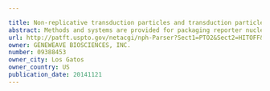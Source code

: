 ```yaml
---

title: Non-replicative transduction particles and transduction particle-based reporter systems
abstract: Methods and systems are provided for packaging reporter nucleic acid molecules into non-replicative transduction particles for use as reporter molecules. The non-replicative transduction particles can be constructed from viruses and use viral transduction and replication systems. The reporter nucleic acid molecules include a reporter gene, such as a reporter molecule or selectable marker, for detecting target genes or cells. Methods and systems are provided for detection of cells and target nucleic acid molecules using the non-replicative transduction particles as reporter molecules.
url: http://patft.uspto.gov/netacgi/nph-Parser?Sect1=PTO2&Sect2=HITOFF&p=1&u=%2Fnetahtml%2FPTO%2Fsearch-adv.htm&r=1&f=G&l=50&d=PALL&S1=09388453&OS=09388453&RS=09388453
owner: GENEWEAVE BIOSCIENCES, INC.
number: 09388453
owner_city: Los Gatos
owner_country: US
publication_date: 20141121
---
```

